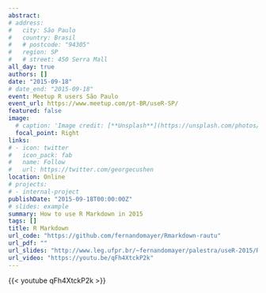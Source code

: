 ```yaml
---
abstract:
# address:
#   city: São Paulo
#   country: Brasil
#   # postcode: "94305"
#   region: SP
#   # street: 450 Serra Mall
all_day: true
authors: []
date: "2015-09-18"
# date_end: "2015-09-18"
event: Meetup R users São Paulo
event_url: https://www.meetup.com/pt-BR/useR-SP/
featured: false
image:
  # caption: 'Image credit: [**Unsplash**](https://unsplash.com/photos/bzdhc5b3Bxs)'
  focal_point: Right
links:
# - icon: twitter
#   icon_pack: fab
#   name: Follow
#   url: https://twitter.com/georgecushen
location: Online
# projects:
# - internal-project
publishDate: "2015-09-18T00:00:00Z"
# slides: example
summary: How to use R Markdown in 2015
tags: []
title: R Markdown
url_code: "https://github.com/fernandomayer/Rmarkdown-rautu"
url_pdf: ""
url_slides: "http://www.leg.ufpr.br/~fernandomayer/palestra/useR-2015/Rmarkdown-rautu.html"
url_video: "https://youtu.be/qFh4XtckP2k"
---
```



{{< youtube qFh4XtckP2k >}}

<!-- {{% callout note %}} -->
<!-- Click on the **Slides** button above to view the built-in slides feature. -->
<!-- {{% /callout %}} -->

<!-- Slides can be added in a few ways: -->

<!-- - **Create** slides using Wowchemy's [*Slides*](https://wowchemy.com/docs/managing-content/#create-slides) feature and link using `slides` parameter in the front matter of the talk file -->
<!-- - **Upload** an existing slide deck to `static/` and link using `url_slides` parameter in the front matter of the talk file -->
<!-- - **Embed** your slides (e.g. Google Slides) or presentation video on this page using [shortcodes](https://wowchemy.com/docs/writing-markdown-latex/). -->

<!-- Further event details, including [page elements](https://wowchemy.com/docs/writing-markdown-latex/) such as image galleries, can be added to the body of this page. -->
